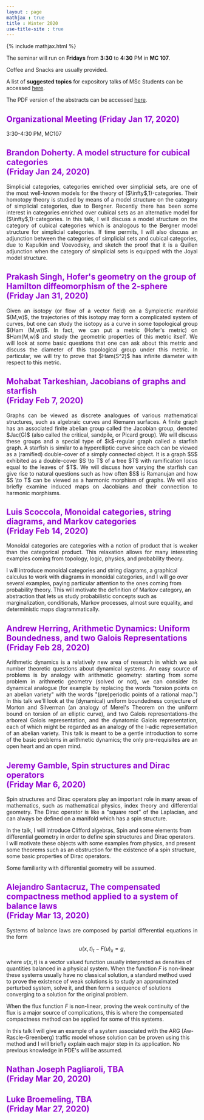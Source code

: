 ```yaml
---
layout : page
mathjax : true
title : Winter 2020
use-title-site : true
---
```

{% include mathjax.html %}

The seminar will run on **Fridays** from **3:30** to **4:30** PM in **MC 107**. 

Coffee and Snacks are usually provided. 

A list of **suggested topics** for expository talks of MSc Students can be accessed [here](https://uwomathgrad.github.io/docs/MScWinter2020.pdf).

The PDF version of the abstracts can be accessed [here](https://uwomathgrad.github.io/docs/main.pdf).

<h2 style="color:darkviolet"> Organizational Meeting (Friday Jan 17, 2020) </h2>

3:30-4:30 PM, MC107

<h2 style="color:darkviolet"> Brandon Doherty. A model structure for cubical categories <br/> (Friday Jan 24, 2020) </h2>
<p style='text-align: justify;'>
Simplicial categories, categories enriched over simplicial sets, are one of the most well-known models for the theory of ($\infty$,1)-categories. Their homotopy theory is studied by means of a model structure on the category of simplicial categories, due to Bergner. Recently there has been some interest in categories enriched over cubical sets as an alternative model for ($\infty$,1)-categories. In this talk, I will discuss a model structure on the category of cubical categories which is analogous to the Bergner model structure for simplicial categories. If time permits, I will also discuss an adjunction between the categories of simplicial sets and cubical categories, due to Kapulkin and Voevodsky, and sketch the proof that it is a Quillen adjunction when the category of simplicial sets is equipped with the Joyal model structure.
</p>


<h2 style="color:darkviolet"> Prakash Singh, Hofer's geometry on the group of Hamilton diffeomorphism of the 2-sphere <br/> (Friday Jan 31, 2020) </h2>
<p style='text-align: justify;'>
Given an isotopy (or flow of a vector field) on a Symplectic manifold $(M,w)$, the trajectories of this isotopy may form a complicated system of curves, but one can study the isotopy as a curve in some topological group $(Ham (M,w))$. In fact, we can put a metric (Hofer's metric) on $Ham(M,w)$ and study the geometric properties of this metric itself. We will look at some basic questions that one can ask about this metric and discuss the diameter of this topological group under this metric. In particular, we will try to prove that $Ham(S^2)$ has infinite diameter with respect to this metric.
</p>

<h2 style="color:darkviolet"> Mohabat Tarkeshian, Jacobians of graphs and starfish <br/> (Friday Feb 7, 2020) </h2>
<p style='text-align: justify;'>
Graphs can be viewed as discrete analogues of various mathematical structures, such as algebraic curves and Riemann surfaces. A finite graph has an associated finite abelian group called the Jacobian group, denoted $Jac(G)$ (also called the critical, sandpile, or Picard group). We will discuss these groups and a special type of $k$-regular graph called a starfish graph. A starfish is similar to a hyperelliptic curve since each can be viewed as a (ramified) double-cover of a simply connected object. It is a graph $S$ exhibited as a double-cover $S \to T$ of a tree $T$ with ramification locus equal to the leaves of $T$.  We will discuss how varying the starfish can give rise to natural questions such as how often $S$ is Ramanujan and how $S \to T$ can be viewed as a harmonic morphism of graphs. We will also briefly examine induced maps on Jacobians and their connection to harmonic morphisms.
</p>

<h2 style="color:darkviolet"> Luis Scoccola, Monoidal categories, string diagrams, and Markov categories <br/> (Friday Feb 14, 2020) </h2>
<p style='text-align: justify;'>
Monoidal categories are categories with a notion of product that is weaker than the categorical product. This relaxation allows for many interesting examples coming from topology, logic, physics, and probability theory.

I will introduce monoidal categories and string diagrams, a graphical calculus to work with diagrams in monoidal categories, and I will go over several examples, paying particular attention to the ones coming from probability theory. This will motivate the definition of Markov category, an abstraction that lets us study probabilistic concepts such as marginalization, conditionals, Markov processes, almost sure equality, and deterministic maps diagrammatically.  
</p>

<h2 style="color:darkviolet"> Andrew Herring, Arithmetic Dynamics: Uniform Boundedness, and two Galois Representations <br/> (Friday Feb 28, 2020) </h2>
<p style='text-align: justify;'>
Arithmetic dynamics is a relatively new area of research in which we ask number theoretic questions about dynamical systems.  An easy source of problems is by analogy with arithmetic geometry: starting from some problem in arithmetic geometry (solved or not), we can consider its dynamical analogue (for example by replacing the words "torsion points on an abelian variety" with the words "(pre)periodic points of a rational map.")  In this talk we'll look at the (dynamical) uniform boundedness conjecture of Morton and Silverman (an analogy of Merel's Theorem on the uniform bound on torsion of an elliptic curve), and two Galois representations-the arboreal Galois representation,  and the dynatomic Galois representation, each of which might be regarded as an analogy of the l-adic representation of an abelian variety.  This talk is meant to be a gentle introduction to some of the basic problems in arithmetic dynamics; the only pre-requisites are an open heart and an open mind.
</p>

<h2 style="color:darkviolet"> Jeremy Gamble, Spin structures and Dirac operators <br/> (Friday Mar 6, 2020) </h2>
<p style='text-align: justify;'>
Spin structures and Dirac operators play an important role in many areas of mathematics, such as mathematical physics, index theory and differential geometry. The Dirac operator is like a "square root" of the Laplacian, and can always be defined on a manifold which has a spin structure.

In the talk, I will introduce Clifford algebras, Spin and some elements from differential geometry in order to define spin structures and Dirac operators. I will motivate these objects with some examples from physics, and present some theorems such as an obstruction for the existence of a spin structure, some basic properties of Dirac operators.

Some familiarity with differential geometry will be assumed.
</p>

<h2 style="color:darkviolet"> Alejandro Santacruz, The compensated compactness method applied to a system of balance laws <br/> (Friday Mar 13, 2020) </h2>
<p style='text-align: justify;'>
Systems of balance laws are composed by partial differential equations in the form

$$
u(x,t)_t - F(u)_x = g,
$$

where $u(x,t)$ is a vector valued function usually interpreted as densities of quantities balanced in a physical system. When the function $F$ is non-linear these systems usually have no classical solution, a standard method used to prove the existence of weak solutions is to study an approximated perturbed system, solve it, and then form a sequence of solutions converging to a solution for the original problem.

When the flux function $F$ is non-linear, proving the weak continuity of the flux is a major source of complications, this is where the compensated compactness method can be applied for some of this systems.

In this talk I will give an example of a system associated with the ARG (Aw-Rascle-Greenberg) traffic model whose solution can be proven using this method and I will briefly explain each major step in its application. No previous knowledge in PDE's will be assumed.  
</p>

<h2 style="color:darkviolet"> Nathan Joseph Pagliaroli, TBA <br/> (Friday Mar 20, 2020) </h2>
<p style='text-align: justify;'>
</p>

<h2 style="color:darkviolet"> Luke Broemeling, TBA <br/> (Friday Mar 27, 2020) </h2>
<p style='text-align: justify;'>
</p>
